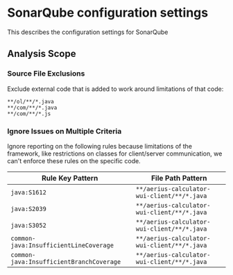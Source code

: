 # SonarQube configuration settings

This describes the configuration settings for SonarQube

## Analysis Scope

### Source File Exclusions

Exclude external code that is added to work around limitations of that code:

```
**/ol/**/*.java
**/com/**/*.java
**/com/**/*.js
```

### Ignore Issues on Multiple Criteria

Ignore reporting on the following rules because limitations of the framework, like restrictions on classes for client/server communication, we can't enforce these rules on the specific code.

| Rule Key Pattern                         | File Path Pattern                                |
|------------------------------------------|--------------------------------------------------|
| `java:S1612`                             | `**/aerius-calculator-wui-client/**/*.java` |
| `java:S2039`                             | `**/aerius-calculator-wui-client/**/*.java` |
| `java:S3052`                             | `**/aerius-calculator-wui-client/**/*.java` |
| `common-java:InsufficientLineCoverage`   | `**/aerius-calculator-wui-client/**/*.java` |
| `common-java:InsufficientBranchCoverage` | `**/aerius-calculator-wui-client/**/*.java` |
